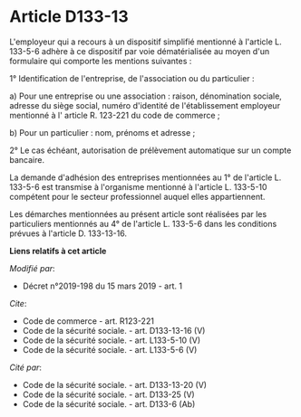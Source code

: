 # Article D133-13

L'employeur qui a recours à un dispositif simplifié mentionné à l'article L. 133-5-6 adhère à ce dispositif par voie
dématérialisée au moyen d'un formulaire qui comporte les mentions suivantes : 

1° Identification de l'entreprise, de l'association ou du particulier : 

a) Pour une entreprise ou une association : raison, dénomination sociale, adresse du siège social, numéro d'identité de
l'établissement employeur mentionné à l' article R. 123-221 du code de commerce  ; 

b) Pour un particulier : nom, prénoms et adresse ; 

2° Le cas échéant, autorisation de prélèvement automatique sur un compte bancaire. 

La demande d'adhésion des entreprises mentionnées au 1° de l'article L. 133-5-6 est transmise à l'organisme mentionné à
l'article L. 133-5-10 compétent pour le secteur professionnel auquel elles appartiennent. 

Les démarches mentionnées au présent article sont réalisées par les particuliers mentionnés au 4° de l'article L. 133-5-6
dans les conditions prévues à l'article D. 133-13-16.

**Liens relatifs à cet article**

_Modifié par_:

  - Décret n°2019-198 du 15 mars 2019 - art. 1

_Cite_:

  - Code de commerce - art. R123-221
  - Code de la sécurité sociale. - art. D133-13-16 (V)
  - Code de la sécurité sociale. - art. L133-5-10 (V)
  - Code de la sécurité sociale. - art. L133-5-6 (V)

_Cité par_:

  - Code de la sécurité sociale. - art. D133-13-20 (V)
  - Code de la sécurité sociale. - art. D133-25 (V)
  - Code de la sécurité sociale. - art. D133-6 (Ab)

